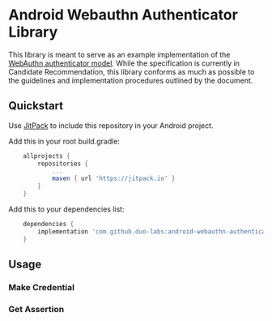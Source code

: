 # Android Webauthn Authenticator Library

This library is meant to serve as an example implementation of the [WebAuthn
authenticator model](https://www.w3.org/TR/webauthn/#sctn-authenticator-model).
While the specification is currently in Candidate Recommendation, this library
conforms as much as possible to the guidelines and implementation procedures
outlined by the document.

## Quickstart

Use [JitPack](https://jitpack.io/) to include this repository in your Android
project.

Add this in your root build.gradle:
```groovy
	allprojects {
		repositories {
			...
			maven { url 'https://jitpack.io' }
		}
	}
```
Add this to your dependencies list:
```groovy
	dependencies {
		implementation 'com.github.duo-labs:android-webauthn-authenticator:master-SNAPSHOT'
	}
```

## Usage

### Make Credential

### Get Assertion



